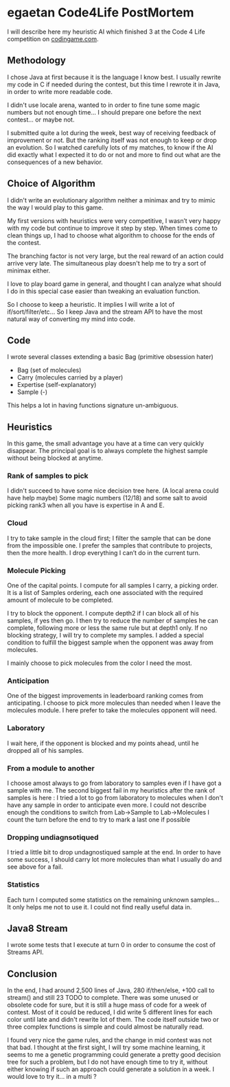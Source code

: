 # egaetan Code4Life PostMortem

I will describe here my heuristic AI which finished 3 at the Code 4 Life competition on [codingame.com](https://www.codingame.com/home).


## Methodology
I chose Java at first because it is the language I know best. I usually rewrite my code in C if needed during the contest, but this time I rewrote it in Java, in order to write more readable code.

I didn't use locale arena, wanted to in order to fine tune some magic numbers but not enough time... I should prepare one before the next contest... or maybe not.

I submitted quite a lot during the week, best way of receiving feedback of improvement or not. But the ranking itself was not enough to keep or drop an evolution. So I watched carefully lots of my matches, to know if the AI did exactly what I expected it to do or not and more to find out what are the consequences of a new behavior.


## Choice of Algorithm
I didn't write an evolutionary algorithm neither a minimax and try to mimic the way I would play to this game.

My first versions with heuristics were very competitive, I wasn’t very happy with my code but continue to improve it step by step.
When times come to clean things up, I had to choose what algorithm to choose for the ends of the contest. 

The branching factor is not very large, but the real reward of an action could arrive very late. The simultaneous play doesn't help me to try a sort of minimax either. 

I love to play board game in general, and thought I can analyze what should I do in this special case easier than tweaking an evaluation function.

So I choose to keep a heuristic. It implies I will write a lot of if/sort/filter/etc... So I keep Java and the stream API to have the most natural way of converting my mind into code.

## Code

I wrote several classes extending a basic Bag (primitive obsession hater)
* Bag (set of molecules)
* Carry (molecules carried by a player)
* Expertise (self-explanatory)
* Sample (-)

This helps a lot in having functions signature un-ambiguous.


## Heuristics

In this game, the small advantage you have at a time can very quickly disappear. The principal goal is to always complete the highest sample without being blocked at anytime.

### Rank of samples to pick
I didn't succeed to have some nice decision tree here. (A local arena could have help maybe)
Some magic numbers (12/18) and some salt to avoid picking rank3 when all you have is expertise in A and E.


### Cloud
I try to take sample in the cloud first; I filter the sample that can be done from the impossible one.
I prefer the samples that contribute to projects, then the more health.
I drop everything I can’t do in the current turn.


### Molecule Picking
One of the capital points.
I compute for all samples I carry, a picking order. It is a list of Samples ordering, each one associated with the required amount of molecule to be completed.

I try to block the opponent. I compute depth2 if I can block all of his samples, if yes then go.
I then try to reduce the number of samples he can complete, following more or less the same rule but at depth1 only.
If no blocking strategy, I will try to complete my samples. 
I added a special condition to fulfill the biggest sample when the opponent was away from molecules.

I mainly choose to pick molecules from the color I need the most.

### Anticipation
One of the biggest improvements in leaderboard ranking comes from anticipating. 
I choose to pick more molecules than needed when I leave the molecules module.
I here prefer to take the molecules opponent will need.


### Laboratory
I wait here, if the opponent is blocked and my points ahead, until he dropped all of his samples.

### From a module to another
I choose amost always to go from laboratory to samples even if I have got a sample with me.
The second biggest fail in my heuristics after the rank of samples is here :
I tried a lot to go from laboratory to molecules when I don't have any sample in order to anticipate even more.
I could not describe enough the conditions to switch from Lab->Sample to Lab->Molecules
I count the turn before the end to try to mark a last one if possible

### Dropping undiagnsotiqued
I tried a little bit to drop undagnostiqued sample at the end. In order to have some success, I should carry lot more molecules than what I usually do and see above for a fail.


### Statistics
Each turn I computed some statistics on the remaining unknown samples... 
It only helps me not to use it. I could not find really useful data in.

## Java8 Stream
I wrote some tests that I execute at turn 0 in order to consume the cost of Streams API.


## Conclusion

In the end, I had around 2,500 lines of Java, 280 if/then/else, +100 call to stream() and still 23 TODO to complete. There was some unused or obsolete code for sure, but it is still a huge mass of code for a week of contest. Most of it could be reduced, I did write 5 different lines for each color until late and didn't rewrite lot of them. The code itself outside two or three complex functions is simple and could almost be naturally read.

I found very nice the game rules, and the change in mid contest was not that bad. 
I thought at the first sight, I will try some machine learning, it seems to me a genetic programming could generate a pretty good decision tree for such a problem, but I do not have enough time to try it, without either knowing if such an approach could generate a solution in a week. I would love to try it... in a multi ?
